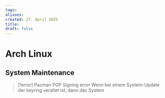```yaml
---
tags: 
aliases: 
created: 27. April 2025
title: 
draft: false
---
```


# Arch Linux

## System Maintenance

> [!error] Pacman PGP Signing error
> Wenn bei einem System-Update der keyring veraltet ist, dann das System 